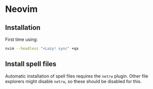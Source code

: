 # Neovim

## Installation

First time using:

```sh
nvim --headless "+Lazy! sync" +qa
```

## Install spell files

Automatic installation of spell files requires the `netrw` plugin. Other file
explorers might disable `netrw`, so these should be disabled for this.
